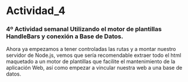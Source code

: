 # Actividad_4
### 4º Actividad semanal Utilizando el motor de plantillas HandleBars y conexión a Base de Datos.

Ahora ya empezamos a tener controladas las rutas y a montar nuestro servidor de Node.js, vemos que sería recomendable extraer todo el html maquetado a un motor de plantillas que facilite el mantenimiento de la aplicación Web, así como empezar a vincular nuestra web a una base de datos.
